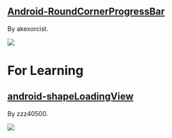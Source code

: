 
## [Android-RoundCornerProgressBar](https://github.com/akexorcist/Android-RoundCornerProgressBar)

By akexorcist.

![](https://raw.githubusercontent.com/akexorcist/Android-RoundCornerProgressBar/master/image/header.jpg)

# For Learning

## [android-shapeLoadingView](https://github.com/zzz40500/android-shapeLoadingView)

By zzz40500.

![](https://camo.githubusercontent.com/cc415e73399ab06a9212eb1ee65f197939213b7f/687474703a2f2f75706c6f61642d696d616765732e6a69616e7368752e696f2f75706c6f61645f696d616765732f3136363836362d366534303132633139343961616137612e676966)
